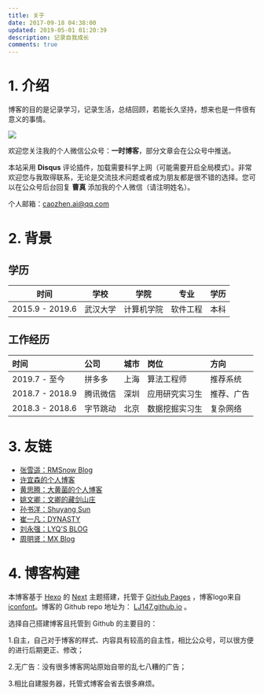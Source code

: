 ```yaml
---
title: 关于
date: 2017-09-18 04:38:00
updated: 2019-05-01 01:20:39
description: 记录自我成长
comments: true
---
```


# 1. 介绍



博客的目的是记录学习，记录生活，总结回顾，若能长久坚持，想来也是一件很有意义的事情。

 ![](https://ws3.sinaimg.cn/large/006tNbRwgy1fuide3ducfj31kw0g9q6o.jpg)



欢迎您关注我的个人微信公众号：**一时博客**，部分文章会在公众号中推送。

本站采用 **Disqus** 评论插件，加载需要科学上网（可能需要开启全局模式）。非常欢迎您与我取得联系，无论是交流技术问题或者成为朋友都是很不错的选择。您可以在公众号后台回复 **曹真** 添加我的个人微信（请注明姓名）。

个人邮箱：caozhen.ai@qq.com



# 2. 背景

##  学历

| 时间| 学校| 学院       | 专业     |学历 |
| --- |--- |---| ---| --- |
| 2015.9 - 2019.6 | 武汉大学|计算机学院| 软件工程 |本科 |

## 工作经历

| 时间 | 公司 | 城市 | 岗位 | 方向 |
| :-- | :-- | :-- | :-- | :-- |
| 2019.7 - 至今    | 拼多多 | 上海 | 算法工程师 | 推荐系统 |
| 2018.7 - 2018.9 | 腾讯微信 | 深圳 | 应用研究实习生 | 推荐、广告 |
| 2018.3 - 2018.6 | 字节跳动 | 北京 | 数据挖掘实习生 | 复杂网络 |

# 3. 友链

- [张雪遥：RMSnow Blog](https://www.zhangxueyao.com/)
- [许宜森的个人博客](https://daixinyuxuyisen.cn/)
- [黄思腾：大黄菌的个人博客](http://kyonhuang.top/)
- [姚文卿：文卿的藏剑山庄](http://yaowenqing.com/)
- [孙书洋：Shuyang Sun](https://kevin-ssy.github.io/)
- [崔一凡：DYNASTY](http://blog.varkarix.com/)
- [刘永强：LYQ'S BLOG](http://www.lyqhahaha.xyz/)
- [周明贤：MX Blog](https://xiaoxinganling.github.io/)

#  4. 博客构建

本博客基于 [Hexo](hexo.io) 的 [Next](https://github.com/iissnan/hexo-theme-next) 主题搭建，托管于 [GitHub Pages](https://pages.github.com) ，博客logo来自 [iconfont](http://www.iconfont.cn/collections/detail?cid=8530)。博客的 Github repo 地址为： [LJ147.github.io](https://github.com/LJ147/LJ147.github.io) 。

选择自己搭建博客且托管到 Github 的主要目的：

1.自主，自己对于博客的样式、内容具有较高的自主性，相比公众号，可以很方便的进行后期更正、修改；

2.无广告：没有很多博客网站原始自带的乱七八糟的广告；

3.相比自建服务器，托管式博客会省去很多麻烦。



